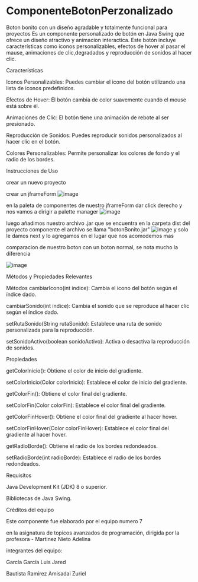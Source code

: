 # ComponenteBotonPerzonalizado
Boton bonito con un diseño agradable y totalmente funcional para proyectos 
Es un componente personalizado de botón en Java Swing que ofrece un diseño atractivo y animacion interactica. Este botón incluye características como iconos personalizables, efectos de hover al pasar el mause, animaciones de clic,degradados y reproducción de sonidos al hacer clic.

Características

Iconos Personalizables: Puedes cambiar el icono del botón utilizando una lista de iconos predefinidos.

Efectos de Hover: El botón cambia de color suavemente cuando el mouse está sobre él.

Animaciones de Clic: El botón tiene una animación de rebote al ser presionado.

Reproducción de Sonidos: Puedes reproducir sonidos personalizados al hacer clic en el botón.

Colores Personalizables: Permite personalizar los colores de fondo y el radio de los bordes.


Instrucciones de Uso

crear un nuevo proyecto 

crear un jframeForm 
![image](https://github.com/user-attachments/assets/5e52a423-26a5-4f94-a1e2-6b737d267c5a)

en la paleta de componentes de nuestro jframeForm dar click derecho y nos vamos a dirigir a palette manager
![image](https://github.com/user-attachments/assets/ea231479-a1b8-4865-9fe5-a9bb006df226)

luego añadimos nuestro archivo .jar que se encuentra en la carpeta dist del proyecto componente el archivo se llama "botonBonito.jar"
![image](https://github.com/user-attachments/assets/c0ae2329-152e-436f-bb82-fe11b7a8e600) 
y solo le damos next y lo agregamos en el lugar que nos acomodemos mas


comparacion de nuestro boton con un boton normal, se nota mucho la diferencia 

![image](https://github.com/user-attachments/assets/0a06c61b-7b6c-474e-ac96-9098cbe0e568)



Métodos y Propiedades Relevantes

Métodos
cambiarIcono(int indice): Cambia el icono del botón según el índice dado.

cambiarSonido(int indice): Cambia el sonido que se reproduce al hacer clic según el índice dado.

setRutaSonido(String rutaSonido): Establece una ruta de sonido personalizada para la reproducción.

setSonidoActivo(boolean sonidoActivo): Activa o desactiva la reproducción de sonidos.



Propiedades

getColorInicio(): Obtiene el color de inicio del gradiente.

setColorInicio(Color colorInicio): Establece el color de inicio del gradiente.

getColorFin(): Obtiene el color final del gradiente.

setColorFin(Color colorFin): Establece el color final del gradiente.

getColorFinHover(): Obtiene el color final del gradiente al hacer hover.

setColorFinHover(Color colorFinHover): Establece el color final del gradiente al hacer hover.

getRadioBorde(): Obtiene el radio de los bordes redondeados.

setRadioBorde(int radioBorde): Establece el radio de los bordes redondeados.



Requisitos

Java Development Kit (JDK) 8 o superior.

Bibliotecas de Java Swing.



Créditos del equipo

Este componente fue elaborado por el equipo numero 7

en la asignatura de topicos avanzados de programación, dirigida por la profesora - Martinez Nieto Adelina

integrantes del equipo:

García García Luis Jared

Bautista Ramirez Amisadai Zuriel 








